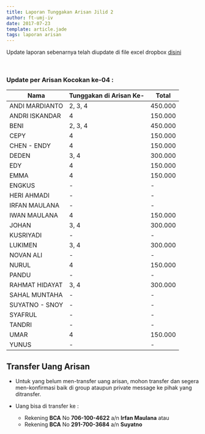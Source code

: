 ```yaml
---
title: Laporan Tunggakan Arisan Jilid 2
author: ft-umj-iv
date: 2017-07-23
template: article.jade
tags: laporan arisan
---
```


Update laporan sebenarnya telah diupdate di file excel dropbox [disini](https://www.dropbox.com/s/lqrvit24hfh3fot/Arisan%20UMJ%20TechInfo4%20Jilid%2002.xlsx?dl=0)

<br/>
<span class="more"></span>

### Update per Arisan Kocokan ke-04 :

|Nama									| Tunggakan di Arisan Ke- 	| Total 			| 
| -------------------	| ------------------------- | ----------- |
| ANDI MARDIANTO 			| 2, 3, 4  		              | 450.000  		|
| ANDRI ISKANDAR 			| 4			  		              | 150.000 		|
| BENI 						    | 2, 3, 4  		              | 450.000  		|
| CEPY 						    | 4			  		              | 150.000 		|
| CHEN - ENDY 				| 4			  		              | 150.000 		|
| DEDEN 					    | 3, 4		  		            | 300.000 		|
| EDY 						    | 4			  		              | 150.000 		|
| EMMA 						    | 4				  		            | 150.000 		|
| ENGKUS 					    | - 		  		              | -				 		|
| HERI AHMADI 				| - 		  		              | -				 		|
| IRFAN MAULANA 			| - 		  		              | -				 		|
| IWAN MAULANA 				| 4			  		              | 150.000 		|
| JOHAN 					    | 3, 4		  		            | 300.000 		|
| KUSRIYADI 				  | - 		  		              | -				 		|
| LUKIMEN 					  | 3, 4		  		            | 300.000 		|
| NOVAN ALI 				  | -													| -						|
| NURUL				 		    | 4			  		              | 150.000 		|
| PANDU 					    | - 		  		              | -				 		|
| RAHMAT HIDAYAT 			| 3, 4		  		            | 300.000 		|
| SAHAL MUNTAHA 			| - 		  		              | -				 		|
| SUYATNO - SNOY 			| -			  		              | -				 		|
| SYAFRUL 					  | - 		  		              | -				 		|
| TANDRI 					    | - 		  		              | -				 		|
| UMAR 						    | 4			  		              | 150.000 		|
| YUNUS 					    | - 		  		              | -				 		|

## Transfer Uang Arisan

+ Untuk yang belum men-transfer uang arisan, mohon transfer dan segera men-konfirmasi baik di group ataupun private message ke pihak yang ditransfer.

+ Uang bisa di transfer ke :
	- Rekening <b>BCA</b> No <b>706-100-4622</b> a/n <b>Irfan Maulana</b> atau
	- Rekening <b>BCA</b> No <b>291-700-3684</b> a/n <b>Suyatno</b>
